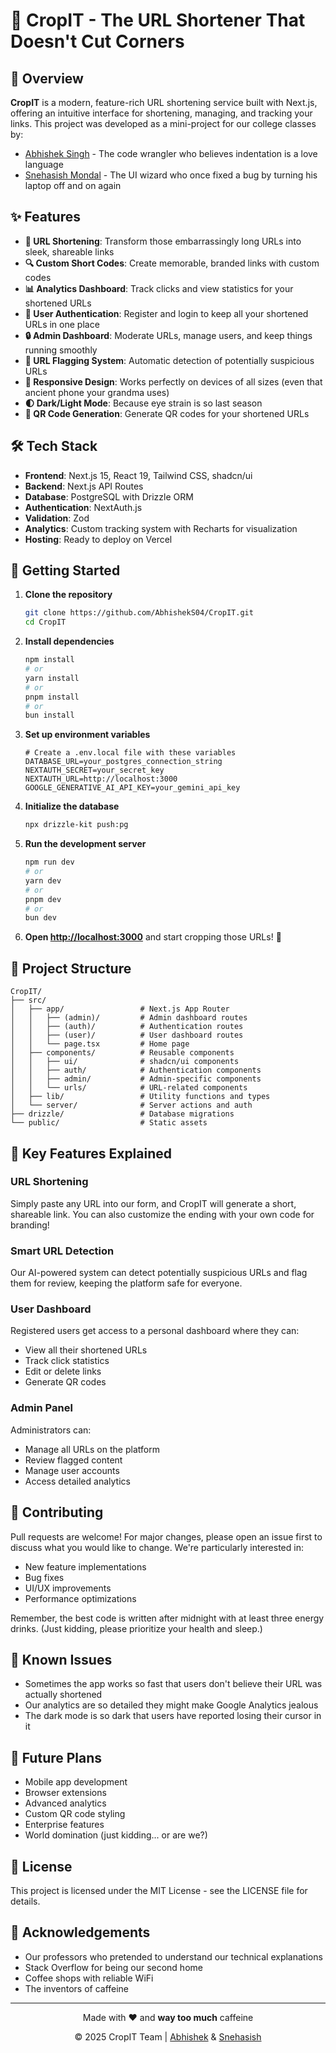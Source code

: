 # 🌱 CropIT - The URL Shortener That Doesn't Cut Corners

## 🚀 Overview

**CropIT** is a modern, feature-rich URL shortening service built with Next.js, offering an intuitive interface for shortening, managing, and tracking your links. This project was developed as a mini-project for our college classes by:

- [Abhishek Singh](https://github.com/AbhishekS04) - The code wrangler who believes indentation is a love language
- [Snehasish Mondal](https://github.com/Snehasish321) - The UI wizard who once fixed a bug by turning his laptop off and on again

## ✨ Features

- **🔗 URL Shortening**: Transform those embarrassingly long URLs into sleek, shareable links
- **🔍 Custom Short Codes**: Create memorable, branded links with custom codes
- **📊 Analytics Dashboard**: Track clicks and view statistics for your shortened URLs
- **👤 User Authentication**: Register and login to keep all your shortened URLs in one place
- **🔒 Admin Dashboard**: Moderate URLs, manage users, and keep things running smoothly
- **🚦 URL Flagging System**: Automatic detection of potentially suspicious URLs
- **📱 Responsive Design**: Works perfectly on devices of all sizes (even that ancient phone your grandma uses)
- **🌓 Dark/Light Mode**: Because eye strain is so last season
- **📱 QR Code Generation**: Generate QR codes for your shortened URLs

## 🛠️ Tech Stack

- **Frontend**: Next.js 15, React 19, Tailwind CSS, shadcn/ui
- **Backend**: Next.js API Routes
- **Database**: PostgreSQL with Drizzle ORM
- **Authentication**: NextAuth.js
- **Validation**: Zod
- **Analytics**: Custom tracking system with Recharts for visualization
- **Hosting**: Ready to deploy on Vercel

## 🚀 Getting Started

1. **Clone the repository**
   ```bash
   git clone https://github.com/AbhishekS04/CropIT.git
   cd CropIT
   ```

2. **Install dependencies**
   ```bash
   npm install
   # or
   yarn install
   # or
   pnpm install
   # or
   bun install
   ```

3. **Set up environment variables**
   ```
   # Create a .env.local file with these variables
   DATABASE_URL=your_postgres_connection_string
   NEXTAUTH_SECRET=your_secret_key
   NEXTAUTH_URL=http://localhost:3000
   GOOGLE_GENERATIVE_AI_API_KEY=your_gemini_api_key
   ```

4. **Initialize the database**
   ```bash
   npx drizzle-kit push:pg
   ```

5. **Run the development server**
   ```bash
   npm run dev
   # or
   yarn dev
   # or
   pnpm dev
   # or
   bun dev
   ```

6. **Open [http://localhost:3000](http://localhost:3000)** and start cropping those URLs! 🌱

## 📁 Project Structure

```
CropIT/
├── src/
│   ├── app/                 # Next.js App Router
│   │   ├── (admin)/         # Admin dashboard routes
│   │   ├── (auth)/          # Authentication routes
│   │   ├── (user)/          # User dashboard routes
│   │   └── page.tsx         # Home page
│   ├── components/          # Reusable components
│   │   ├── ui/              # shadcn/ui components
│   │   ├── auth/            # Authentication components
│   │   ├── admin/           # Admin-specific components
│   │   └── urls/            # URL-related components
│   ├── lib/                 # Utility functions and types
│   └── server/              # Server actions and auth
├── drizzle/                 # Database migrations
└── public/                  # Static assets
```

## 🎯 Key Features Explained

### URL Shortening
Simply paste any URL into our form, and CropIT will generate a short, shareable link. You can also customize the ending with your own code for branding!

### Smart URL Detection
Our AI-powered system can detect potentially suspicious URLs and flag them for review, keeping the platform safe for everyone.

### User Dashboard
Registered users get access to a personal dashboard where they can:
- View all their shortened URLs
- Track click statistics
- Edit or delete links
- Generate QR codes

### Admin Panel
Administrators can:
- Manage all URLs on the platform
- Review flagged content
- Manage user accounts
- Access detailed analytics

## 🤝 Contributing

Pull requests are welcome! For major changes, please open an issue first to discuss what you would like to change. We're particularly interested in:

- New feature implementations
- Bug fixes
- UI/UX improvements
- Performance optimizations

Remember, the best code is written after midnight with at least three energy drinks. (Just kidding, please prioritize your health and sleep.)

## 🐛 Known Issues

- Sometimes the app works so fast that users don't believe their URL was actually shortened
- Our analytics are so detailed they might make Google Analytics jealous
- The dark mode is so dark that users have reported losing their cursor in it

## 🎯 Future Plans

- Mobile app development
- Browser extensions
- Advanced analytics
- Custom QR code styling
- Enterprise features
- World domination (just kidding... or are we?)

## 📝 License

This project is licensed under the MIT License - see the LICENSE file for details.

## 🙏 Acknowledgements

- Our professors who pretended to understand our technical explanations
- Stack Overflow for being our second home
- Coffee shops with reliable WiFi
- The inventors of caffeine

---

<div align="center">
  <p>Made with ❤️ and <strong>way too much</strong> caffeine</p>
  <p>© 2025 CropIT Team | <a href="https://github.com/AbhishekS04">Abhishek</a> & <a href="https://github.com/Snehasish321">Snehasish</a></p>
</div>
